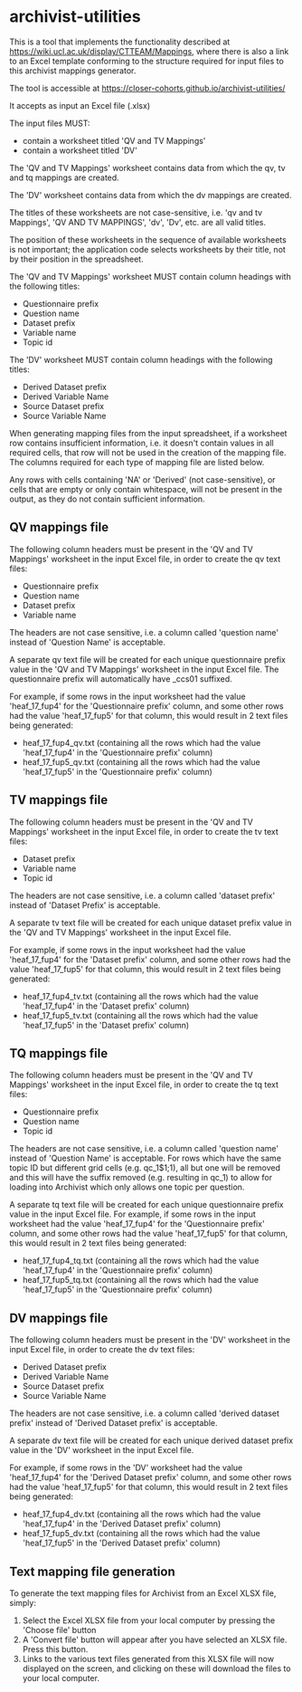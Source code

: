 # archivist-utilities

This is a tool that implements the functionality described at https://wiki.ucl.ac.uk/display/CTTEAM/Mappings, where there is also a link to an Excel template conforming to the structure required for input files to this
archivist mappings generator. 

The tool is accessible at https://closer-cohorts.github.io/archivist-utilities/

It accepts as input an Excel file (.xlsx)

The input files MUST:

- contain a worksheet titled 'QV and TV Mappings'
- contain a worksheet titled 'DV'

The 'QV and TV Mappings' worksheet contains data from which the qv, tv and tq mappings are created.

The 'DV' worksheet contains data from which the dv mappings are created.

The titles of these worksheets are not case-sensitive, i.e. 'qv and tv Mappings', 'QV AND TV MAPPINGS', 'dv', 'Dv', etc. are all valid titles.

The position of these worksheets in the sequence of available worksheets is not important; the application code selects worksheets by their title, not by their position in the spreadsheet.

The 'QV and TV Mappings' worksheet MUST contain column headings with the following titles:

- Questionnaire prefix
- Question name
- Dataset prefix
- Variable name
- Topic id

The 'DV' worksheet MUST contain column headings with the following titles:

- Derived Dataset prefix
- Derived Variable Name
- Source Dataset prefix
- Source Variable Name

When generating mapping files from the input spreadsheet, if a worksheet row contains insufficient information, i.e. it doesn't contain values in all required cells, that row will not be used in the creation of the mapping file. The columns required for each type of mapping file are listed below.

Any rows with cells containing 'NA' or 'Derived' (not case-sensitive), or cells that are empty or only contain whitespace, will not be present in the output, as they do not contain sufficient information.

## QV mappings file

The following column headers must be present in the 'QV and TV Mappings' worksheet in the input Excel file, in order to create the qv text files:

 - Questionnaire prefix
 - Question name
 - Dataset prefix
 - Variable name

The headers are not case sensitive, i.e. a column called 'question name' instead of 'Question Name' is acceptable.

A separate qv text file will be created for each unique questionnaire prefix value in the 'QV and TV Mappings' worksheet in the input Excel file. The questionnaire prefix will automatically have _ccs01 suffixed. 

For example, if some rows in the input worksheet had the value 'heaf_17_fup4' for the 'Questionnaire prefix' column, and some other rows had the value 'heaf_17_fup5' for that column, this would result in 2 text files being generated: 
 
 - heaf_17_fup4_qv.txt (containing all the rows which had the value 'heaf_17_fup4' in the 'Questionnaire prefix' column)
 - heaf_17_fup5_qv.txt (containing all the rows which had the value 'heaf_17_fup5' in the 'Questionnaire prefix' column)

## TV mappings file

The following column headers must be present in the 'QV and TV Mappings' worksheet in the input Excel file, in order to create the tv text files:

 - Dataset prefix
 - Variable name
 - Topic id

The headers are not case sensitive, i.e. a column called 'dataset prefix' instead of 'Dataset Prefix' is acceptable.

A separate tv text file will be created for each unique dataset prefix value in the 'QV and TV Mappings' worksheet in the input Excel file.

For example, if some rows in the input worksheet had the value 'heaf_17_fup4' for the 'Dataset prefix' column, and some other rows had the value 'heaf_17_fup5' for that column, this would result in 2 text files being generated: 
 
 - heaf_17_fup4_tv.txt (containing all the rows which had the value 'heaf_17_fup4' in the 'Dataset prefix' column)
 - heaf_17_fup5_tv.txt (containing all the rows which had the value 'heaf_17_fup5' in the 'Dataset prefix' column)
 
## TQ mappings file

The following column headers must be present in the 'QV and TV Mappings' worksheet in the input Excel file, in order to create the tq text files:

 - Questionnaire prefix
 - Question name
 - Topic id

The headers are not case sensitive, i.e. a column called 'question name' instead of 'Question Name' is acceptable. For rows which have the same topic ID but different grid cells (e.g. qc_1$1;1), all but one will be removed and this will have the suffix removed (e.g. resulting in qc_1) to allow for loading into Archivist which only allows one topic per question. 

A separate tq text file will be created for each unique questionnaire prefix value in the input Excel file.
For example, if some rows in the input worksheet had the value 'heaf_17_fup4' for the 'Questionnaire prefix' column, and some other rows had the value 'heaf_17_fup5' for that column, this would result in 2 text files being generated: 
 
 - heaf_17_fup4_tq.txt (containing all the rows which had the value 'heaf_17_fup4' in the 'Questionnaire prefix' column)
 - heaf_17_fup5_tq.txt (containing all the rows which had the value 'heaf_17_fup5' in the 'Questionnaire prefix' column)
 
## DV mappings file

The following column headers must be present in the 'DV' worksheet in the input Excel file, in order to create the dv text files:

 - Derived Dataset prefix
 - Derived Variable Name
 - Source Dataset prefix
 - Source Variable Name

The headers are not case sensitive, i.e. a column called 'derived dataset prefix' instead of 'Derived Dataset prefix' is acceptable.

A separate dv text file will be created for each unique derived dataset prefix value in the 'DV' worksheet in the input Excel file.

For example, if some rows in the 'DV' worksheet had the value 'heaf_17_fup4' for the 'Derived Dataset prefix' column, and some other rows had the value 'heaf_17_fup5' for that column, this would result in 2 text files being generated: 
 
 - heaf_17_fup4_dv.txt (containing all the rows which had the value 'heaf_17_fup4' in the 'Derived Dataset prefix' column)
 - heaf_17_fup5_dv.txt (containing all the rows which had the value 'heaf_17_fup5' in the 'Derived Dataset prefix' column)
          
## Text mapping file generation

To generate the text mapping files for Archivist from an Excel XLSX file, simply:

1. Select the Excel XLSX file from your local computer by pressing the 'Choose file' button
2. A 'Convert file' button will appear after you have selected an XLSX file. Press this button.
3. Links to the various text files generated from this XLSX file will now displayed on the screen, and clicking on these will download the files to your local computer.
